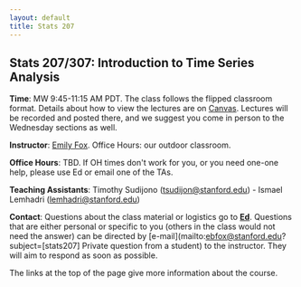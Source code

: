 ```yaml
---
layout: default
title: Stats 207 
---
```


## Stats 207/307: Introduction to Time Series Analysis 

**Time**: MW 9:45-11:15 AM PDT. The class follows the flipped classroom format. Details about how to view the lectures are on [Canvas](https://canvas.stanford.edu). Lectures will be recorded and posted there, and we suggest you come in person to the Wednesday sections as well.
 
**Instructor**: [Emily Fox](https://homes.cs.washington.edu/~ebfox/). Office Hours: our outdoor classroom.

**Office Hours**: TBD.
If OH times don't work for you, or you need one-one help, please use Ed or email one of the TAs.

**Teaching Assistants**: Timothy Sudijono (tsudijon@stanford.edu) - Ismael Lemhadri (lemhadri@stanford.edu)

**Contact**: Questions about the class material or logistics go to **[Ed](https://edstem.org/)**. Questions that are either personal or specific to you (others in the class would not need the answer) can be directed by [e-mail](mailto:ebfox@stanford.edu?subject=[stats207] Private question from a student) to the instructor. They will aim to respond as soon as possible.

The links at the top of the page give more information about the course.
